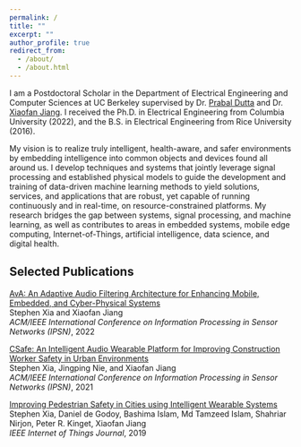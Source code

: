 ```yaml
---
permalink: /
title: ""
excerpt: ""
author_profile: true
redirect_from: 
  - /about/
  - /about.html
---
```


I am a Postdoctoral Scholar in the Department of Electrical Engineering and Computer Sciences at UC Berkeley supervised by Dr. [Prabal Dutta](https://www2.eecs.berkeley.edu/Faculty/Homepages/prabal.html) and Dr. [Xiaofan Jiang](http://fredjiang.com). I received the Ph.D. in Electrical Engineering from Columbia University (2022), and the B.S. in Electrical Engineering from Rice University (2016).

My vision is to realize truly intelligent, health-aware, and safer environments by embedding intelligence into common objects and devices found all around us. I develop techniques and systems that jointly leverage signal processing and established physical models to guide the development and training of data-driven machine learning methods to yield solutions, services, and applications that are robust, yet capable of running continuously and in real-time, on resource-constrained platforms. My research bridges the gap between systems, signal processing, and machine learning, as well as contributes to areas in embedded systems, mobile edge computing, Internet-of-Things, artificial intelligence, data science, and digital health.

Selected Publications 
---------------------

[AvA: An Adaptive Audio Filtering Architecture for Enhancing Mobile, Embedded, and Cyber-Physical Systems](https://ieeexplore.ieee.org/abstract/document/9825986)  
Stephen Xia and Xiaofan Jiang  
*ACM/IEEE International Conference on Information Processing in Sensor Networks (IPSN)*, 2022  

[CSafe: An Intelligent Audio Wearable Platform for Improving Construction Worker Safety in Urban Environments](https://dl.acm.org/doi/abs/10.1145/3412382.3458267)  
Stephen Xia, Jingping Nie, and Xiaofan Jiang  
*ACM/IEEE International Conference on Information Processing in Sensor Networks (IPSN)*, 2021  

[Improving Pedestrian Safety in Cities using Intelligent Wearable Systems](https://ieeexplore.ieee.org/abstract/document/8662658)  
Stephen Xia, Daniel de Godoy, Bashima Islam, Md Tamzeed Islam, Shahriar Nirjon, Peter R. Kinget, Xiaofan Jiang  
*IEEE Internet of Things Journal*, 2019  